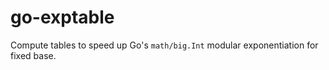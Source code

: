 go-exptable
===========

Compute tables to speed up Go's `math/big.Int` modular exponentiation
for fixed base.
